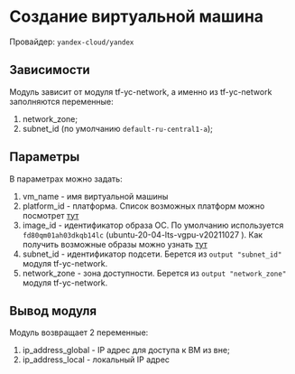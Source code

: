 # Создание виртуальной машина

Провайдер: `yandex-cloud/yandex`

## Зависимости
Модуль зависит от модуля tf-yc-network, а именно из tf-yc-network заполняются переменные:
1. network_zone;
2. subnet_id (по умолчанию `default-ru-central1-a`);

## Параметры

В параметрах можно задать:

1. vm_name - имя виртуальной машины 
2. platform_id - платформа. Список возможных платформ можно посмотрет [тут](https://cloud.yandex.ru/ru/docs/compute/concepts/vm-platforms) 
3. image_id - идентификатор образа ОС. По умолчанию используется `fd80qm01ah03dkqb14lc` 
   (ubuntu-20-04-lts-vgpu-v20211027 ). Как получить возможные образы можно узнать [тут](https://cloud.yandex.ru/ru/docs/compute/operations/images-with-pre-installed-software/get-list#cli_1)
4. subnet_id - идентификатор подсети. Берется из `output "subnet_id"` модуля tf-yc-network.
5. network_zone - зона доступности. Берется из `output "network_zone"` модуля tf-yc-network.

## Вывод модуля

Модуль возвращает 2 переменные:
1. ip_address_global - IP адрес для доступа к ВМ из вне;
2. ip_address_local - локальный IP адрес